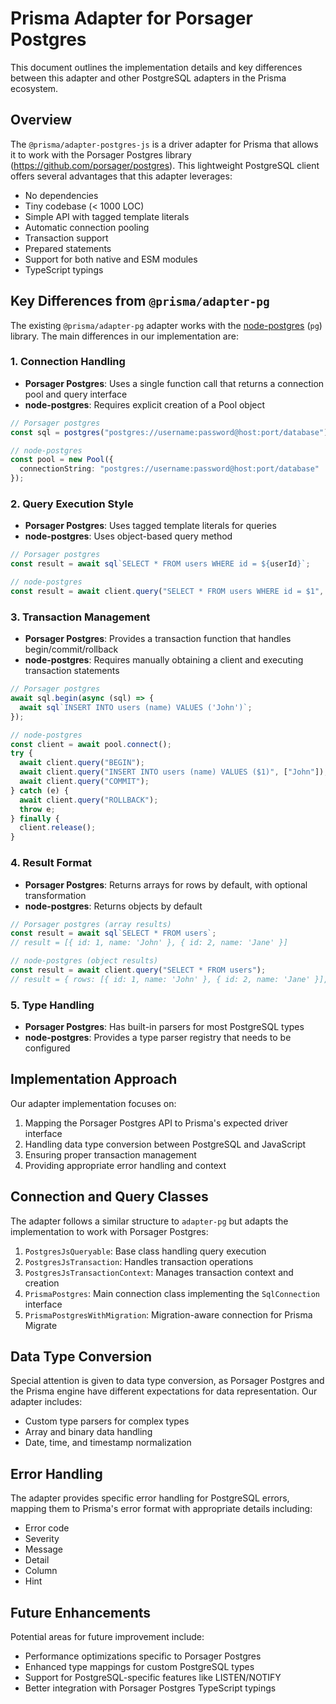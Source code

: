 # Prisma Adapter for Porsager Postgres

This document outlines the implementation details and key differences between this adapter and other PostgreSQL adapters in the Prisma ecosystem.

## Overview

The `@prisma/adapter-postgres-js` is a driver adapter for Prisma that allows it to work with the Porsager Postgres library (https://github.com/porsager/postgres). This lightweight PostgreSQL client offers several advantages that this adapter leverages:

- No dependencies
- Tiny codebase (< 1000 LOC)
- Simple API with tagged template literals
- Automatic connection pooling
- Transaction support
- Prepared statements
- Support for both native and ESM modules
- TypeScript typings

## Key Differences from `@prisma/adapter-pg`

The existing `@prisma/adapter-pg` adapter works with the [node-postgres](https://github.com/brianc/node-postgres) (`pg`) library. The main differences in our implementation are:

### 1. Connection Handling

- **Porsager Postgres**: Uses a single function call that returns a connection pool and query interface
- **node-postgres**: Requires explicit creation of a Pool object

```typescript
// Porsager postgres
const sql = postgres("postgres://username:password@host:port/database");

// node-postgres
const pool = new Pool({
  connectionString: "postgres://username:password@host:port/database"
});
```

### 2. Query Execution Style

- **Porsager Postgres**: Uses tagged template literals for queries
- **node-postgres**: Uses object-based query method

```typescript
// Porsager postgres
const result = await sql`SELECT * FROM users WHERE id = ${userId}`;

// node-postgres
const result = await client.query("SELECT * FROM users WHERE id = $1", [userId]);
```

### 3. Transaction Management

- **Porsager Postgres**: Provides a transaction function that handles begin/commit/rollback
- **node-postgres**: Requires manually obtaining a client and executing transaction statements

```typescript
// Porsager postgres
await sql.begin(async (sql) => {
  await sql`INSERT INTO users (name) VALUES ('John')`;
});

// node-postgres
const client = await pool.connect();
try {
  await client.query("BEGIN");
  await client.query("INSERT INTO users (name) VALUES ($1)", ["John"]);
  await client.query("COMMIT");
} catch (e) {
  await client.query("ROLLBACK");
  throw e;
} finally {
  client.release();
}
```

### 4. Result Format

- **Porsager Postgres**: Returns arrays for rows by default, with optional transformation
- **node-postgres**: Returns objects by default

```typescript
// Porsager postgres (array results)
const result = await sql`SELECT * FROM users`;
// result = [{ id: 1, name: 'John' }, { id: 2, name: 'Jane' }]

// node-postgres (object results)
const result = await client.query("SELECT * FROM users");
// result = { rows: [{ id: 1, name: 'John' }, { id: 2, name: 'Jane' }], ... }
```

### 5. Type Handling

- **Porsager Postgres**: Has built-in parsers for most PostgreSQL types
- **node-postgres**: Provides a type parser registry that needs to be configured

## Implementation Approach

Our adapter implementation focuses on:

1. Mapping the Porsager Postgres API to Prisma's expected driver interface
2. Handling data type conversion between PostgreSQL and JavaScript
3. Ensuring proper transaction management
4. Providing appropriate error handling and context

## Connection and Query Classes

The adapter follows a similar structure to `adapter-pg` but adapts the implementation to work with Porsager Postgres:

1. `PostgresJsQueryable`: Base class handling query execution
2. `PostgresJsTransaction`: Handles transaction operations
3. `PostgresJsTransactionContext`: Manages transaction context and creation
4. `PrismaPostgres`: Main connection class implementing the `SqlConnection` interface
5. `PrismaPostgresWithMigration`: Migration-aware connection for Prisma Migrate

## Data Type Conversion

Special attention is given to data type conversion, as Porsager Postgres and the Prisma engine have different expectations for data representation. Our adapter includes:

- Custom type parsers for complex types
- Array and binary data handling
- Date, time, and timestamp normalization

## Error Handling

The adapter provides specific error handling for PostgreSQL errors, mapping them to Prisma's error format with appropriate details including:

- Error code
- Severity
- Message
- Detail
- Column
- Hint

## Future Enhancements

Potential areas for future improvement include:

- Performance optimizations specific to Porsager Postgres
- Enhanced type mappings for custom PostgreSQL types
- Support for PostgreSQL-specific features like LISTEN/NOTIFY
- Better integration with Porsager Postgres TypeScript typings
